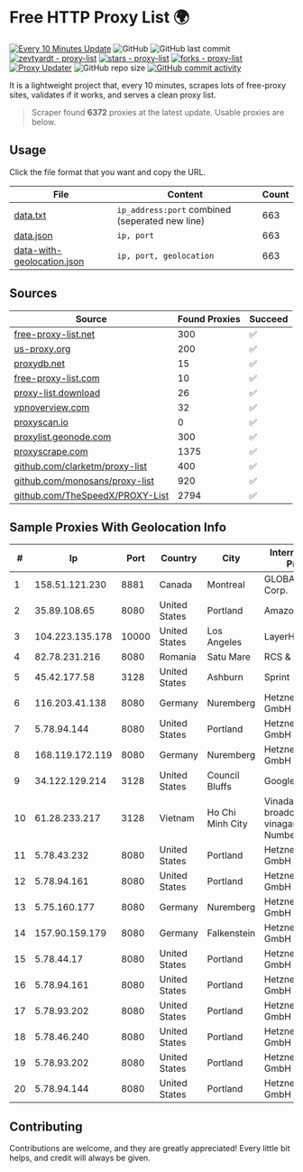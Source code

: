 
# Free HTTP Proxy List 🌍

[![Every 10 Minutes Update](https://github.com/mertguvencli/http-proxy-list/actions/workflows/main.yml/badge.svg?branch=main)](https://github.com/mertguvencli/http-proxy-list/actions/workflows/main.yml)
![GitHub](https://img.shields.io/github/license/mertguvencli/http-proxy-list)
![GitHub last commit](https://img.shields.io/github/last-commit/mertguvencli/http-proxy-list)
[![zevtyardt - proxy-list](https://img.shields.io/static/v1?label=zevtyardt&message=proxy-list&color=blue&logo=github)](https://github.com/zevtyardt/proxy-list "Go to GitHub repo")
[![stars - proxy-list](https://img.shields.io/github/stars/zevtyardt/proxy-list?style=social)](https://github.com/zevtyardt/proxy-list)
[![forks - proxy-list](https://img.shields.io/github/forks/zevtyardt/proxy-list?style=social)](https://github.com/zevtyardt/proxy-list)
[![Proxy Updater](https://github.com/zevtyardt/proxy-list/workflows/Proxy%20Updater/badge.svg)](https://github.com/zevtyardt/proxy-list/actions?query=workflow:"Proxy+Updater")
![GitHub repo size](https://img.shields.io/github/repo-size/zevtyardt/proxy-list)
[![GitHub commit activity](https://img.shields.io/github/commit-activity/m/zevtyardt/proxy-list?logo=commits)](https://github.com/zevtyardt/proxy-list/commits/main)

It is a lightweight project that, every 10 minutes, scrapes lots of free-proxy sites, validates if it works, and serves a clean proxy list.

> Scraper found **6372** proxies at the latest update. Usable proxies are below.

## Usage

Click the file format that you want and copy the URL.

|File|Content|Count|
|----|-------|-----|
|[data.txt](https://raw.githubusercontent.com/mertguvencli/http-proxy-list/main/proxy-list/data.txt)|`ip_address:port` combined (seperated new line)|663|
|[data.json](https://raw.githubusercontent.com/mertguvencli/http-proxy-list/main/proxy-list/data.json)|`ip, port`|663|
|[data-with-geolocation.json](https://raw.githubusercontent.com/mertguvencli/http-proxy-list/main/proxy-list/data-with-geolocation.json)|`ip, port, geolocation`|663|

## Sources

|Source|Found Proxies|Succeed|
|------|-------------|-------|
|[free-proxy-list.net](https://free-proxy-list.net)|300|✅|
|[us-proxy.org](https://www.us-proxy.org)|200|✅|
|[proxydb.net](http://proxydb.net)|15|✅|
|[free-proxy-list.com](https://free-proxy-list.com/?page=&port=&type%5B%5D=http&type%5B%5D=https&up_time=0&search=Search)|10|✅|
|[proxy-list.download](https://www.proxy-list.download/HTTP)|26|✅|
|[vpnoverview.com](https://vpnoverview.com/privacy/anonymous-browsing/free-proxy-servers)|32|✅|
|[proxyscan.io](https://www.proxyscan.io)|0|✅|
|[proxylist.geonode.com](https://proxylist.geonode.com/api/proxy-list?limit=300&page=1&sort_by=lastChecked&sort_type=desc&protocols=http,https)|300|✅|
|[proxyscrape.com](https://api.proxyscrape.com/v2/?request=displayproxies&protocol=http&timeout=10000&country=all&ssl=all&anonymity=all)|1375|✅|
|[github.com/clarketm/proxy-list](https://raw.githubusercontent.com/clarketm/proxy-list/master/proxy-list-raw.txt)|400|✅|
|[github.com/monosans/proxy-list](https://raw.githubusercontent.com/monosans/proxy-list/main/proxies/http.txt)|920|✅|
|[github.com/TheSpeedX/PROXY-List](https://raw.githubusercontent.com/TheSpeedX/PROXY-List/master/http.txt)|2794|✅|


## Sample Proxies With Geolocation Info

|#|Ip|Port|Country|City|Internet Service Provider|
|-|--|----|-------|----|-------------------------|
|1|158.51.121.230|8881|Canada|Montreal|GLOBALTELEHOST Corp.|
|2|35.89.108.65|8080|United States|Portland|Amazon.com, Inc.|
|3|104.223.135.178|10000|United States|Los Angeles|LayerHost|
|4|82.78.231.216|8080|Romania|Satu Mare|RCS & RDS|
|5|45.42.177.58|3128|United States|Ashburn|Sprint|
|6|116.203.41.138|8080|Germany|Nuremberg|Hetzner Online GmbH|
|7|5.78.94.144|8080|United States|Portland|Hetzner Online GmbH|
|8|168.119.172.119|8080|Germany|Nuremberg|Hetzner Online GmbH|
|9|34.122.129.214|3128|United States|Council Bluffs|Google LLC|
|10|61.28.233.217|3128|Vietnam|Ho Chi Minh City|Vinadata broadcast via vinagame AS Number|
|11|5.78.43.232|8080|United States|Portland|Hetzner Online GmbH|
|12|5.78.94.161|8080|United States|Portland|Hetzner Online GmbH|
|13|5.75.160.177|8080|Germany|Nuremberg|Hetzner Online GmbH|
|14|157.90.159.179|8080|Germany|Falkenstein|Hetzner Online GmbH|
|15|5.78.44.17|8080|United States|Portland|Hetzner Online GmbH|
|16|5.78.94.161|8080|United States|Portland|Hetzner Online GmbH|
|17|5.78.93.202|8080|United States|Portland|Hetzner Online GmbH|
|18|5.78.46.240|8080|United States|Portland|Hetzner Online GmbH|
|19|5.78.93.202|8080|United States|Portland|Hetzner Online GmbH|
|20|5.78.94.144|8080|United States|Portland|Hetzner Online GmbH|



## Contributing

Contributions are welcome, and they are greatly appreciated! Every
little bit helps, and credit will always be given.

